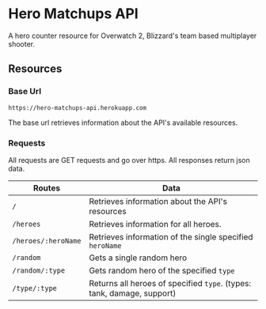 # Hero Matchups API

A hero counter resource for Overwatch 2, Blizzard's team based multiplayer shooter.


## Resources

### Base Url
`https://hero-matchups-api.herokuapp.com`

The base url retrieves information about the API's available resources. 

### Requests 
All requests are GET requests and go over https. All responses return json data.

| Routes | Data |
| ------------------- | --------------------------------- |
| `/` | Retrieves information about the API's resources  |
| `/heroes`           | Retrieves information for all heroes. |
| `/heroes/:heroName` | Retrieves information of the single specified `heroName` |
| `/random`           | Gets a single random hero |
| `/random/:type`     | Gets random hero of the specified `type` |
| `/type/:type`       | Returns all heroes of specified `type`. (types: tank, damage, support) |